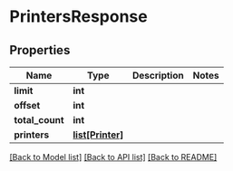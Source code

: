 # PrintersResponse

## Properties
Name | Type | Description | Notes
------------ | ------------- | ------------- | -------------
**limit** | **int** |  | 
**offset** | **int** |  | 
**total_count** | **int** |  | 
**printers** | [**list[Printer]**](Printer.md) |  | 

[[Back to Model list]](../README.md#documentation-for-models) [[Back to API list]](../README.md#documentation-for-api-endpoints) [[Back to README]](../README.md)


